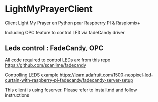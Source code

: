 # LightMyPrayerClient
Client Light My Prayer en Python pour Raspberry PI &amp; Raspiomix+

Including OPC feature to control LED via fadeCandy driver

## Leds control : FadeCandy, OPC
All code required to control LEDs are from this repo
https://github.com/scanlime/fadecandy

Controlling LEDS example
https://learn.adafruit.com/1500-neopixel-led-curtain-with-raspberry-pi-fadecandy/fadecandy-server-setup

This client is using fcserver. Please refer to install.md and follow instructions



